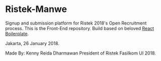 Ristek-Manwe
=====

Signup and submission platform for Ristek 2018's Open Recruitment process. This is the Front-End repository. Build based on beloved [React Boilerplate](https://www.reactboilerplate.com/).

Jakarta, 26 January 2018.

Made By: Kenny Reida Dharmawan
President of Ristek Fasilkom UI 2018.